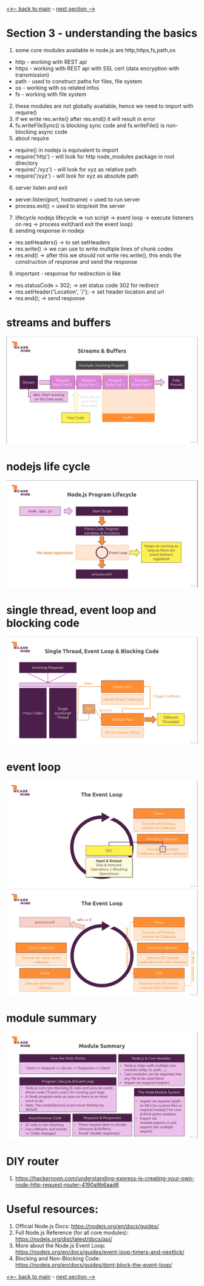 [<<-- back to main](../../README.md) - [next section -->](../section%204%20development%20workflow%20and%20debugging/section4-notes.md)

# Section 3 - understanding the basics

1. some core modules available in node.js are http,https,fs,path,os
- http - working with REST api
- https - working with REST api with SSL cert (data encryption with transmission)
- path - used to construct paths for files, file system
- os - working with os related infos
- fs - working with file system
2. these modules are not globally available, hence we need to import with require()
3. if we write res.write() after res.end() it will result in error
4. fs.writeFileSync() is blocking sync code and fs.writeFile() is non-blocking async code
5. about require
- require() in nodejs is equivalent to import
- require('http') - will look for http node_modules package in root directory
- require('./xyz') - will look for xyz as relative path
- require('/xyz') - will look for xyz as absolute path
6. server listen and exit
- server.listen(port, hostname) = used to run server
- process.exit() = used to stop/exit the server
7. lifecycle
nodejs lifecycle => run script -> event loop -> execute listeners on req -> process exit(hard exit the event loop)
8. sending response in nodejs
- res.setHeaders() -> to set setHeaders
- res.write() -> we can use to write multiple lines of chunk codes
- res.end() -> after this we should not write res.write(), this ends the construction of response and send the response
9. important - response for redirection is like
- res.statusCode = 302; -> set status code 302 for redirect
- res.setHeader('Location', '/'); -> set header location and url
- res.end(); -> send response

# streams and buffers
![Alt text](streams-and-buffers.png)

# nodejs life cycle
![Alt text](nodejs-life-cycle.png)

# single thread, event loop and blocking code
![Alt text](execution-cycle.png)

# event loop
![Alt text](IO-operations.png)
![Alt text](event-loop.png)

# module summary
![Alt text](module-summary.png)

# DIY router
1. https://hackernoon.com/understanding-express-js-creating-your-own-node-http-request-router-4190a9b6aad6

# Useful resources:
1. Official Node.js Docs: https://nodejs.org/en/docs/guides/
2. Full Node.js Reference (for all core modules): https://nodejs.org/dist/latest/docs/api/
3. More about the Node.js Event Loop: https://nodejs.org/en/docs/guides/event-loop-timers-and-nexttick/
4. Blocking and Non-Blocking Code: https://nodejs.org/en/docs/guides/dont-block-the-event-loop/

[<<-- back to main](../../README.md) - [next section -->](../section%204%20development%20workflow%20and%20debugging/section4-notes.md)
